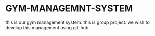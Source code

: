 # GYM-MANAGEMNT-SYSTEM
this is our gym management system. this is group project. we wish to develop this management using git-hub
